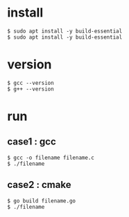 # install
```
$ sudo apt install -y build-essential
$ sudo apt install -y build-essential
```

# version
```
$ gcc --version
$ g++ --version
```

# run
## case1 : gcc
```
$ gcc -o filename filename.c
$ ./filename
```

## case2 : cmake
```
$ go build filename.go
$ ./filename
